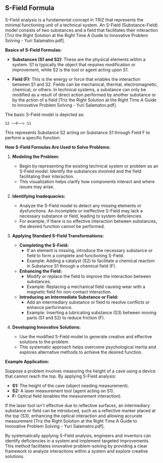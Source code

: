 ## S-Field Formula

S-Field analysis is a fundamental concept in TRIZ that represents the minimal functioning unit of a technical system. An S-Field (Substance-Field) model consists of two substances and a field that facilitates their interaction [Triz the Right Solution at the Right Time A Guide to Innovative Problem Solving - Yuri Salamatov.pdf].

**Basics of S-Field Formulas:**

- **Substances (S1 and S2):** These are the physical elements within a system. S1 is typically the object that requires modification or improvement, while S2 is the tool or agent acting upon S1.

- **Field (F):** This is the energy or force that enables the interaction between S1 and S2. Fields can be mechanical, thermal, electromagnetic, chemical, or others. In technical systems, a substance can only be modified as a result of direct action performed by another substance or by the action of a field [Triz the Right Solution at the Right Time A Guide to Innovative Problem Solving - Yuri Salamatov.pdf].

The basic S-Field model is depicted as:

```
S2 ──F──> S1
```

This represents Substance S2 acting on Substance S1 through Field F to perform a specific function.

**How S-Field Formulas Are Used to Solve Problems:**

1. **Modeling the Problem:**
   - Begin by representing the existing technical system or problem as an S-Field model. Identify the substances involved and the field facilitating their interaction.
   - This visualization helps clarify how components interact and where issues may arise.

2. **Identifying Inadequacies:**
   - Analyze the S-Field model to detect any missing elements or dysfunctions. An incomplete or ineffective S-Field may lack a necessary substance or field, leading to system deficiencies.
   - For example, if there is no effective interaction between substances, the desired function cannot be performed.

3. **Applying Standard S-Field Transformations:**
   - **Completing the S-Field:**
     - If an element is missing, introduce the necessary substance or field to form a complete and functioning S-Field.
     - Example: Adding a catalyst (S2) to facilitate a chemical reaction in Substance S1 through a chemical field (F).
   - **Enhancing the Field:**
     - Modify or replace the field to improve the interaction between substances.
     - Example: Replacing a mechanical field causing wear with a magnetic field for non-contact interaction.
   - **Introducing an Intermediate Substance or Field:**
     - Add an intermediary substance or field to resolve conflicts or enhance performance.
     - Example: Inserting a lubricating substance (S3) between moving parts (S1 and S2) to reduce friction (F).

4. **Developing Innovative Solutions:**
   - Use the modified S-Field model to generate creative and effective solutions to the problem.
   - This systematic approach helps overcome psychological inertia and explores alternative methods to achieve the desired function.

**Example Application:**

Suppose a problem involves measuring the height of a cave using a device that cannot reach the top. By applying S-Field analysis:

- **S1:** The height of the cave (object needing measurement).
- **S2:** A laser measurement tool (agent acting on S1).
- **F:** Optical field (enables the measurement interaction).

If the laser tool isn't effective due to reflective surfaces, an intermediary substance or field can be introduced, such as a reflective marker placed at the top (S3), enhancing the optical interaction and allowing accurate measurement [Triz the Right Solution at the Right Time A Guide to Innovative Problem Solving - Yuri Salamatov.pdf].

By systematically applying S-Field analysis, engineers and inventors can identify deficiencies in a system and implement targeted improvements. This method facilitates innovative problem-solving by providing a clear framework to analyze interactions within a system and explore creative solutions.
